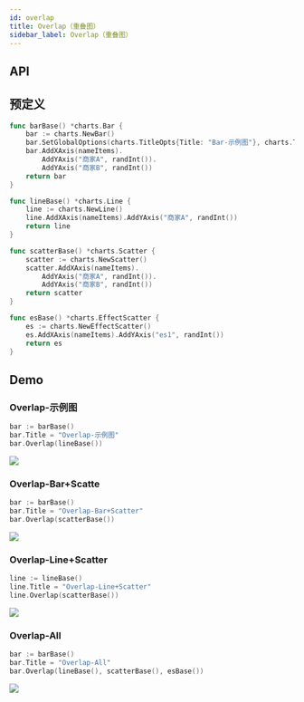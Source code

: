 ```yaml
---
id: overlap
title: Overlap（重叠图）
sidebar_label: Overlap（重叠图）
---
```


## API

## 预定义
```go
func barBase() *charts.Bar {
    bar := charts.NewBar()
    bar.SetGlobalOptions(charts.TitleOpts{Title: "Bar-示例图"}, charts.ToolboxOpts{Show: true})
    bar.AddXAxis(nameItems).
        AddYAxis("商家A", randInt()).
        AddYAxis("商家B", randInt())
    return bar
}

func lineBase() *charts.Line {
    line := charts.NewLine()
    line.AddXAxis(nameItems).AddYAxis("商家A", randInt())
    return line
}

func scatterBase() *charts.Scatter {
    scatter := charts.NewScatter()
    scatter.AddXAxis(nameItems).
        AddYAxis("商家A", randInt()).
        AddYAxis("商家B", randInt())
    return scatter
}

func esBase() *charts.EffectScatter {
    es := charts.NewEffectScatter()
    es.AddXAxis(nameItems).AddYAxis("es1", randInt())
    return es
}
```

## Demo

### Overlap-示例图
```go
bar := barBase()
bar.Title = "Overlap-示例图"
bar.Overlap(lineBase())
```
![](https://user-images.githubusercontent.com/19553554/52349544-c2ce3900-2a61-11e9-82af-28aaaaae0d67.gif)


### Overlap-Bar+Scatte
```go
bar := barBase()
bar.Title = "Overlap-Bar+Scatter"
bar.Overlap(scatterBase())
```
![](https://user-images.githubusercontent.com/19553554/52349578-d2e61880-2a61-11e9-9c79-b8d2925f92cd.png)


### Overlap-Line+Scatter
```go
line := lineBase()
line.Title = "Overlap-Line+Scatter"
line.Overlap(scatterBase())
```
![](https://user-images.githubusercontent.com/19553554/52349601-e09b9e00-2a61-11e9-84e8-69c729280e7a.png)


### Overlap-All
```go
bar := barBase()
bar.Title = "Overlap-All"
bar.Overlap(lineBase(), scatterBase(), esBase())
```
![](https://user-images.githubusercontent.com/19553554/52349628-edb88d00-2a61-11e9-925b-62d8d9e4ea3f.png)
